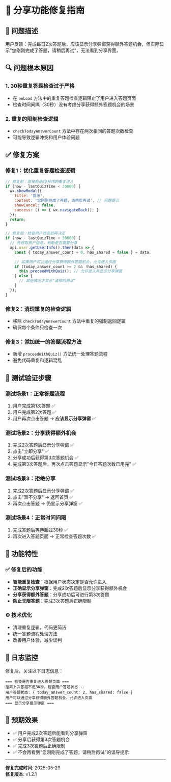 # 🎯 分享功能修复指南

## 🚨 **问题描述**

用户反馈：完成每日2次答题后，应该显示分享弹窗获得额外答题机会，但实际显示"您刚刚完成了答题，请稍后再试"，无法看到分享界面。

## 🔍 **问题根本原因**

### 1. **30秒重复答题检查过于严格**
- 在 `onLoad` 方法中的重复答题检查逻辑阻止了用户进入答题页面
- 检查时间间隔（30秒）没有考虑分享获得额外答题机会的场景

### 2. **重复的限制检查逻辑**
- `checkTodayAnswerCount` 方法中存在两次相同的答题次数检查
- 可能导致逻辑冲突和用户体验问题

## ✅ **修复方案**

### 修复1：优化重复答题检查逻辑
```javascript
// 修复前：直接拒绝30秒内的重复进入
if (now - lastQuizTime < 30000) {
  wx.showModal({
    title: '提示',
    content: '您刚刚完成了答题，请稍后再试', // 问题提示
    showCancel: false,
    success: () => { wx.navigateBack(); }
  });
  return;
}

// 修复后：检查用户状态后再决定
if (now - lastQuizTime < 30000) {
  // 先获取用户信息，判断是否需要分享
  api.user.getUserInfo().then(data => {
    const { today_answer_count = 0, has_shared = false } = data;
    
    // 如果用户可以通过分享获得额外答题机会，允许进入页面
    if (today_answer_count >= 2 && !has_shared) {
      this.proceedWithQuiz(); // 允许进入并显示分享弹窗
    } else {
      // 其他情况才显示"请稍后再试"
    }
  });
}
```

### 修复2：清理重复的检查逻辑
- 移除 `checkTodayAnswerCount` 方法中重复的强制返回逻辑
- 确保每个条件只检查一次

### 修复3：添加统一的答题流程方法
- 新增 `proceedWithQuiz()` 方法统一处理答题流程
- 避免代码重复和逻辑混乱

## 🎯 **测试验证步骤**

### 测试场景1：正常答题流程
1. 用户完成第1次答题 ✅
2. 用户完成第2次答题 ✅
3. 用户再次点击答题 → **应该显示分享弹窗** ✅

### 测试场景2：分享获得额外机会
1. 完成2次答题后显示分享弹窗 ✅
2. 点击"立即分享" ✅
3. 分享成功后获得第3次答题机会 ✅
4. 完成第3次答题后，再次点击答题显示"今日答题次数已用完" ✅

### 测试场景3：拒绝分享
1. 完成2次答题后显示分享弹窗 ✅
2. 点击"暂不分享" → 返回首页 ✅
3. 再次点击答题 → 仍显示分享弹窗 ✅

### 测试场景4：正常时间间隔
1. 完成答题后等待超过30秒 ✅
2. 再次进入答题页面 → 正常检查答题次数 ✅

## 🚀 **功能特性**

### ✅ **修复后的功能**
- **智能重复检查**：根据用户状态决定是否允许进入
- **正确显示分享弹窗**：完成2次答题后显示分享获得额外机会
- **分享获得额外答题**：分享成功后可进行第3次答题
- **防止无限答题**：完成3次答题后正确限制

### ⚙️ **技术优化**
- 清理重复逻辑，代码更简洁
- 统一答题流程处理方法
- 改善用户体验，减少误判

## 📝 **日志监控**

修复后，关注以下日志信息：
```
=== 检查是否重复进入答题页面 ===
距离上次答题不足30秒，检查用户答题状态...
用户答题状态: { today_answer_count: 2, has_shared: false }
用户可以通过分享获得额外答题机会，允许进入页面
=== 显示分享提示弹窗 ===
```

## 🎉 **预期效果**

- ✅ 用户完成2次答题后能看到分享弹窗
- ✅ 分享后获得第3次答题机会  
- ✅ 完成3次答题后正确限制
- ✅ 不会再看到"您刚刚完成了答题，请稍后再试"的误导提示

---

**修复完成时间**: 2025-05-29  
**修复版本**: v1.2.1 